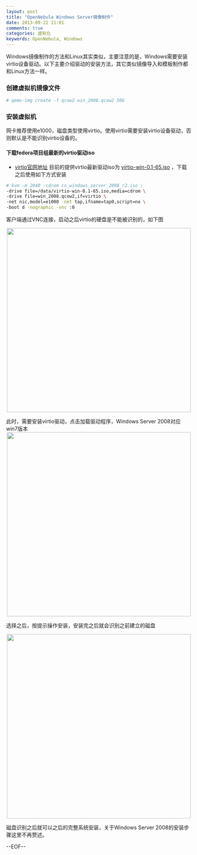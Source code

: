 ```yaml
---
layout: post
title: "OpenNebula Windows Server镜像制作"
date: 2013-09-22 11:01
comments: true
categories: 虚拟化
keywords: OpenNebula, Windows
---
```


Windows镜像制作的方法和Linux其实类似，主要注意的是，Windows需要安装virtio设备驱动。以下主要介绍驱动的安装方法，其它类似镜像导入和模板制作都和Linux方法一样。

### 创建虚拟机镜像文件
``` bash
# qemu-img create -f qcow2 win_2008.qcow2 50G
```

<!--more-->

### 安装虚拟机
网卡推荐使用e1000，磁盘类型使用virtio。使用virtio需要安装virtio设备驱动，否则默认是不能识别virtio设备的。

#### 下载fedora项目组最新的virtio驱动iso

* [virtio官网地址](http://alt.fedoraproject.org/pub/alt/virtio-win/latest/images/bin/) 目前的提供virtio最新驱动iso为 [virtio-win-0.1-65.iso](http://alt.fedoraproject.org/pub/alt/virtio-win/latest/images/bin/virtio-win-0.1-65.iso) ，下载之后使用如下方式安装

``` bash
# kvm -m 2048 -cdrom cn_windows_server_2008_r2.iso \
-drive file=/data/virtio-win-0.1-65.iso,media=cdrom \
-drive file=win_2008.qcow2,if=virtio \
-net nic,model=e1000 -net tap,ifname=tap0,script=no \
-boot d -nographic -vnc :0
```

客户端通过VNC连接，启动之后virtio的硬盘是不能被识别的，如下图

<center><img src="/images/OpenNebula/OpenNebula_win1.jpg" width="500" /></center>

<p></p>
此时，需要安装virtio驱动，点击加载驱动程序，Windows Server 2008对应win7版本

<center><img src="/images/OpenNebula/OpenNebula_win2.jpg" width="500" /></center>
<p></p>

选择之后，按提示操作安装，安装完之后就会识别之前建立的磁盘

<center><img src="/images/OpenNebula/OpenNebula_win3.jpg" width="500" /></center>
<p></p>

磁盘识别之后就可以之后的完整系统安装，关于Windows Server 2008的安装步骤这里不再赘述。

--EOF--
